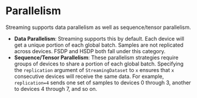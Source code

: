 # Parallelism

Streaming supports data parallelism as well as sequence/tensor parallelism.

- **Data Parallelism**: Streaming supports this by default. Each device will get a unique portion of
each global batch. Samples are not replicated across devices. FSDP and HSDP both fall under this
category.
- **Sequence/Tensor Parallelism**: These parallelism strategies require groups of devices to share a
portion of each global batch. Specifying the `replication` argument of `StreamingDataset` to `x`
ensures that `x` consecutive devices will receive the same data. For example, `replication=4`
sends one set of samples to devices 0 through 3, another to devices 4 through 7, and so on.
